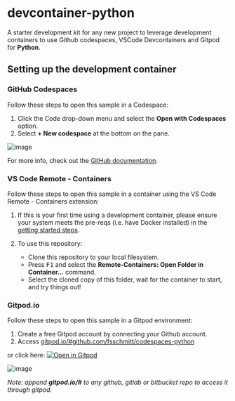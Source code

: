 # devcontainer-python
A starter development kit for any new project to leverage development containers to use Github codespaces, VSCode Devcontainers and Gitpod for **Python**.

## Setting up the development container

### GitHub Codespaces
Follow these steps to open this sample in a Codespace:
1. Click the Code drop-down menu and select the **Open with Codespaces** option.
2. Select **+ New codespace** at the bottom on the pane.

![image](https://user-images.githubusercontent.com/492108/109430376-03a69b00-79f9-11eb-8d64-b239fc9dded9.png)

For more info, check out the [GitHub documentation](https://docs.github.com/en/free-pro-team@latest/github/developing-online-with-codespaces/creating-a-codespace#creating-a-codespace).

### VS Code Remote - Containers
Follow these steps to open this sample in a container using the VS Code Remote - Containers extension:

1. If this is your first time using a development container, please ensure your system meets the pre-reqs (i.e. have Docker installed) in the [getting started steps](https://aka.ms/vscode-remote/containers/getting-started).

2. To use this repository:

   - Clone this repository to your local filesystem.
   - Press <kbd>F1</kbd> and select the **Remote-Containers: Open Folder in Container...** command.
   - Select the cloned copy of this folder, wait for the container to start, and try things out!

### Gitpod.io

Follow these steps to open this sample in a Gitpod environment:

1. Create a free Gitpod account by connecting your Github account.
2. Access [gitpod.io/#github.com/fsschmitt/codespaces-python](gitpod.io/#github.com/fsschmitt/codespaces-python)

or click here: [![Open in Gitpod](https://gitpod.io/button/open-in-gitpod.svg)](https://gitpod.io/#github.com/fsschmitt/codespaces-python)

![image](https://user-images.githubusercontent.com/492108/109430394-2042d300-79f9-11eb-9595-0f5bd5954787.png)

*Note: append **gitpod.io/#** to any github, gitlab or bitbucket repo to access it through gitpod.*
